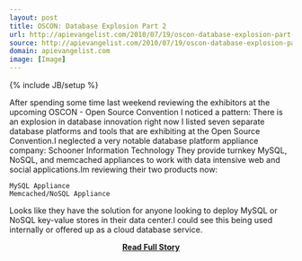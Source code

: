 ```yaml
---
layout: post
title: OSCON: Database Explosion Part 2
url: http://apievangelist.com/2010/07/19/oscon-database-explosion-part-2/
source: http://apievangelist.com/2010/07/19/oscon-database-explosion-part-2/
domain: apievangelist.com
image: [Image]
---
```

{% include JB/setup %}<p>After spending some time last weekend reviewing the exhibitors at the upcoming OSCON - Open Source Convention I noticed a pattern:
There is an explosion in database innovation right now
I listed seven separate database platforms and tools that are exhibiting at the Open Source Convention.I neglected a very notable database platform appliance company:
Schooner Information Technology
They provide turnkey MySQL, NoSQL, and memcached appliances to work with data intensive web and social applications.Im reviewing their two products now:

	MySQL Appliance
	Memcached/NoSQL Appliance

Looks like they have the solution for anyone looking to deploy MySQL or NoSQL key-value stores in their data center.I could see this being used internally or offered up as a cloud database service.</p>
<center><p><a href="http://apievangelist.com/2010/07/19/oscon-database-explosion-part-2/" style='padding:25px; font-sze:18px; font-weight: bold;'>Read Full Story</a></p></center>
